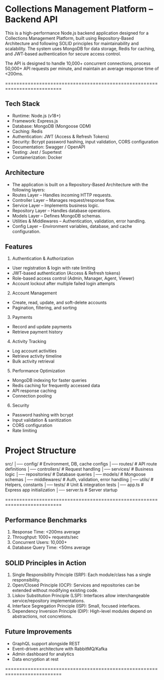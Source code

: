Collections Management Platform – Backend API
==========================================================================

This is a high-performance Node.js backend application designed for a Collections Management Platform, built using Repository-Based Architecture and following SOLID principles for maintainability and scalability.
The system uses MongoDB for data storage, Redis for caching, and JWT-based authentication for secure access control.

The API is designed to handle 10,000+ concurrent connections, process 50,000+ API requests per minute, and maintain an average response time of <200ms.

==========================================================================

Tech Stack
--------------------------------------------------------------------------
* Runtime: Node.js (v18+)
* Framework: Express.js
* Database: MongoDB (Mongoose ODM)
* Caching: Redis
* Authentication: JWT (Access & Refresh Tokens)
* Security: Bcrypt password hashing, input validation, CORS configuration
* Documentation: Swagger / OpenAPI
* Testing: Jest / Supertest
* Containerization: Docker

Architecture
--------------------------------------------------------------------------
* The application is built on a Repository-Based Architecture with the following layers:
* Routes Layer – Handles incoming HTTP requests.
* Controller Layer – Manages request/response flow.
* Service Layer – Implements business logic.
* Repository Layer – Handles database operations.
* Models Layer – Defines MongoDB schemas.
* Utilities & Middlewares – Authentication, validation, error handling.
* Config Layer – Environment variables, database, and cache configuration.


Features
--------------------------------------------------------------------------
1. Authentication & Authorization
* User registration & login with rate limiting
* JWT-based authentication (Access & Refresh tokens)
* Role-based access control (Admin, Manager, Agent, Viewer)
* Account lockout after multiple failed login attempts

2. Account Management
* Create, read, update, and soft-delete accounts
* Pagination, filtering, and sorting

3. Payments
* Record and update payments
* Retrieve payment history

4. Activity Tracking
* Log account activities
* Retrieve activity timeline
* Bulk activity retrieval

5. Performance Optimization
* MongoDB indexing for faster queries
* Redis caching for frequently accessed data
* API response caching
* Connection pooling

6. Security
* Password hashing with bcrypt
* Input validation & sanitization
* CORS configuration
* Rate limiting


Project Structure
==========================================================================

src/
│── config/         # Environment, DB, cache configs
│── routes/         # API route definitions
│── controllers/    # Request handling
│── services/       # Business logic
│── repositories/   # Database queries
│── models/         # Mongoose schemas
│── middlewares/    # Auth, validation, error handling
│── utils/          # Helpers, constants
│── tests/          # Unit & integration tests
│── app.ts          # Express app initialization
│── server.ts       # Server startup

==========================================================================


Performance Benchmarks
--------------------------------------------------------------------------
1. Response Time: <200ms average
2. Throughput: 1000+ requests/sec
3. Concurrent Users: 10,000+
4. Database Query Time: <50ms average



SOLID Principles in Action
--------------------------------------------------------------------------
1. Single Responsibility Principle (SRP): Each module/class has a single responsibility.
2. Open/Closed Principle (OCP): Services and repositories can be extended without modifying existing code.
3. Liskov Substitution Principle (LSP): Interfaces allow interchangeable service/repository implementations.
4. Interface Segregation Principle (ISP): Small, focused interfaces.
5. Dependency Inversion Principle (DIP): High-level modules depend on abstractions, not concretions.


Future Improvements
--------------------------------------------------------------------------
* GraphQL support alongside REST
* Event-driven architecture with RabbitMQ/Kafka
* Admin dashboard for analytics
* Data encryption at rest


==========================================================================